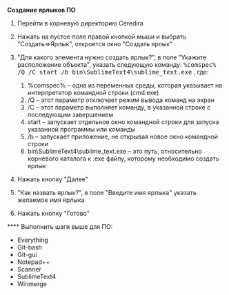 **Создание ярлыков ПО**

1. Перейти в корневую директорию Ceredira

2. Нажать на пустое поле правой кнопкой мыши и выбрать "Создать=>Ярлык", откроется окно "Создать ярлык"

3. "Для какого элемента нужно создать ярлык?", в поле "Укажите расположение объекта", указать следующую команду: <kbd>%comspec% /Q /C start /b bin\SublimeText4\sublime_text.exe</kbd> ,
где:<br>
    1. %comspec% – одна из переменных среды, которая указывает на интерпретатор командной строки (cmd.exe)
    2. /Q – этот параметр отключает режим вывода команд на экран
    3. /C – этот параметр выполняет команду, в указанной строке с последующим завершением
    4. start – запускает отдельное окно командной строки для запуска указанной программы или команды
    5. /b – запускает приложение, не открывая новое окно командной строки
    6. bin\SublimeText4\sublime_text.exe – это путь, относительно корневого каталога к .exe файлу, которому необходимо создать ярлык

4. Нажать кнопку "Далее" 

5. "Как назвать ярлык?", в поле "Введите имя ярлыка" указать желаемое имя ярлыка

6. Нажать кнопку "Готово" 

**** Выполнить шаги выше для ПО:
* Everything
* Git-bash 
* Git-gui 
* Notepad++
* Scanner
* SublimeText4
* Winmerge